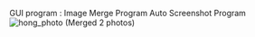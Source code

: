GUI program : Image Merge Program
              Auto Screenshot Program
![hong_photo](https://user-images.githubusercontent.com/72038638/153966728-41152224-6f2c-47c1-92e3-a607c8f03bcc.png)
(Merged 2 photos)
